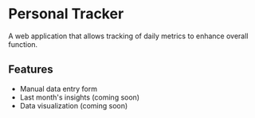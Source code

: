    # Personal Tracker

   A web application that allows tracking of daily metrics to enhance overall function.

   ## Features
   - Manual data entry form
   - Last month's insights (coming soon)
   - Data visualization (coming soon)
